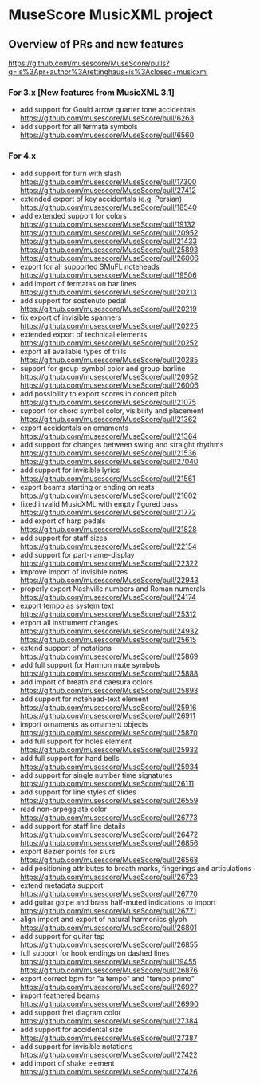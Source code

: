 # MuseScore MusicXML project

## Overview of PRs and new features

<https://github.com/musescore/MuseScore/pulls?q=is%3Apr+author%3Arettinghaus+is%3Aclosed+musicxml>

### For 3.x [New features from MusicXML 3.1]

* add support for Gould arrow quarter tone accidentals
<https://github.com/musescore/MuseScore/pull/6263>
* add support for all fermata symbols
<https://github.com/musescore/MuseScore/pull/6560>

### For 4.x

* add support for turn with slash
<https://github.com/musescore/MuseScore/pull/17300>
<https://github.com/musescore/MuseScore/pull/27412>
* extended export of key accidentals (e.g. Persian)
<https://github.com/musescore/MuseScore/pull/18540>
* add extended support for colors
<https://github.com/musescore/MuseScore/pull/19132>
<https://github.com/musescore/MuseScore/pull/20952>
<https://github.com/musescore/MuseScore/pull/21433>
<https://github.com/musescore/MuseScore/pull/25893>
<https://github.com/musescore/MuseScore/pull/26006>
* export for all supported SMuFL noteheads
<https://github.com/musescore/MuseScore/pull/19506>
* add import of fermatas on bar lines
<https://github.com/musescore/MuseScore/pull/20213>
* add support for sostenuto pedal
<https://github.com/musescore/MuseScore/pull/20219>
* fix export of invisible spanners
<https://github.com/musescore/MuseScore/pull/20225>
* extended export of technical elements
<https://github.com/musescore/MuseScore/pull/20252>
* export all available types of trills
<https://github.com/musescore/MuseScore/pull/20285>
* support for group-symbol color and group-barline
<https://github.com/musescore/MuseScore/pull/20952>
<https://github.com/musescore/MuseScore/pull/26006>
* add possibility to export scores in concert pitch
<https://github.com/musescore/MuseScore/pull/21075>
* support for chord symbol color, visibility and placement
<https://github.com/musescore/MuseScore/pull/21362>
* export accidentals on ornaments
<https://github.com/musescore/MuseScore/pull/21364>
* add support for changes between swing and straight rhythms
<https://github.com/musescore/MuseScore/pull/21536>
<https://github.com/musescore/MuseScore/pull/27040>
* add support for invisible lyrics
<https://github.com/musescore/MuseScore/pull/21561>
* export beams starting or ending on rests
<https://github.com/musescore/MuseScore/pull/21602>
* fixed invalid MusicXML with empty figured bass
<https://github.com/musescore/MuseScore/pull/21772>
* add export of harp pedals
https://github.com/musescore/MuseScore/pull/21828
* add support for staff sizes
<https://github.com/musescore/MuseScore/pull/22154>
* add support for part-name-display
<https://github.com/musescore/MuseScore/pull/22322>
* improve import of invisible notes
<https://github.com/musescore/MuseScore/pull/22943>
* properly export Nashville numbers and Roman numerals
<https://github.com/musescore/MuseScore/pull/24174>
* export tempo as system text
<https://github.com/musescore/MuseScore/pull/25312>
* export all instrument changes
<https://github.com/musescore/MuseScore/pull/24932>
<https://github.com/musescore/MuseScore/pull/25615>
* extend support of notations
<https://github.com/musescore/MuseScore/pull/25869>
* add full support for Harmon mute symbols
<https://github.com/musescore/MuseScore/pull/25888>
* add import of breath and caesura colors
<https://github.com/musescore/MuseScore/pull/25893>
* add support for notehead-text element
<https://github.com/musescore/MuseScore/pull/25916>
<https://github.com/musescore/MuseScore/pull/26911>
* import ornaments as ornament objects
<https://github.com/musescore/MuseScore/pull/25870>
* add full support for holes element
<https://github.com/musescore/MuseScore/pull/25932>
* add full support for hand bells
<https://github.com/musescore/MuseScore/pull/25934>
* add support for single number time signatures
<https://github.com/musescore/MuseScore/pull/26111>
* add support for line styles of slides
<https://github.com/musescore/MuseScore/pull/26559>
* read non-arpeggiate color
<https://github.com/musescore/MuseScore/pull/26773>
* add support for staff line details
<https://github.com/musescore/MuseScore/pull/26472>
<https://github.com/musescore/MuseScore/pull/26856>
* export Bezier points for slurs
<https://github.com/musescore/MuseScore/pull/26568>
* add positioning attributes to breath marks, fingerings and articulations
<https://github.com/musescore/MuseScore/pull/26723>
* extend metadata support
<https://github.com/musescore/MuseScore/pull/26770>
* add guitar golpe and brass half-muted indications to import
<https://github.com/musescore/MuseScore/pull/26771>
* align import and export of natural harmonics glyph
<https://github.com/musescore/MuseScore/pull/26801>
* add support for guitar tap
<https://github.com/musescore/MuseScore/pull/26855>
* full support for hook endings on dashed lines
<https://github.com/musescore/MuseScore/pull/19455>
<https://github.com/musescore/MuseScore/pull/26876>
* export correct bpm for "a tempo" and "tempo primo"
<https://github.com/musescore/MuseScore/pull/26927>
* import feathered beams
<https://github.com/musescore/MuseScore/pull/26990>
* add support fret diagram color
<https://github.com/musescore/MuseScore/pull/27384>
* add support for accidental size
<https://github.com/musescore/MuseScore/pull/27387>
* add support for invisible notations
<https://github.com/musescore/MuseScore/pull/27422>
* add import of shake element
<https://github.com/musescore/MuseScore/pull/27426>
